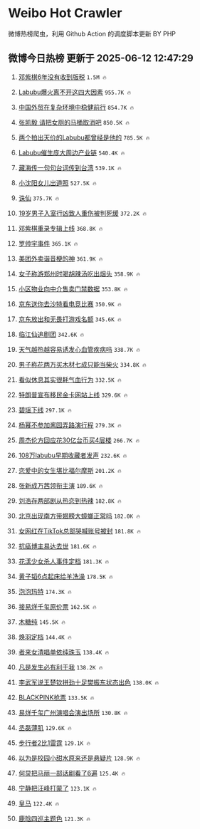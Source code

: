 # Weibo Hot Crawler 



微博热榜爬虫，利用 Github Action 的调度脚本更新 BY PHP 


## 微博今日热榜 更新于 2025-06-12 12:47:29 
1. [邓紫棋6年没有收到版税](https://s.weibo.com/weibo?q=%23%E9%82%93%E7%B4%AB%E6%A3%8B6%E5%B9%B4%E6%B2%A1%E6%9C%89%E6%94%B6%E5%88%B0%E7%89%88%E7%A8%8E%23&t=31&band_rank=1&Refer=top) `1.5M 🔥` 

1. [Labubu爆火离不开这四大因素](https://s.weibo.com/weibo?q=%23Labubu%E7%88%86%E7%81%AB%E7%A6%BB%E4%B8%8D%E5%BC%80%E8%BF%99%E5%9B%9B%E5%A4%A7%E5%9B%A0%E7%B4%A0%23&t=31&band_rank=2&Refer=top) `955.7K 🔥` 

1. [中国外贸在复杂环境中稳健前行](https://s.weibo.com/weibo?q=%23%E4%B8%AD%E5%9B%BD%E5%A4%96%E8%B4%B8%E5%9C%A8%E5%A4%8D%E6%9D%82%E7%8E%AF%E5%A2%83%E4%B8%AD%E7%A8%B3%E5%81%A5%E5%89%8D%E8%A1%8C%23&t=31&band_rank=3&Refer=top) `854.7K 🔥` 

1. [张凯毅 请把女厕的马桶取消吧](https://s.weibo.com/weibo?q=%E5%BC%A0%E5%87%AF%E6%AF%85%20%E8%AF%B7%E6%8A%8A%E5%A5%B3%E5%8E%95%E7%9A%84%E9%A9%AC%E6%A1%B6%E5%8F%96%E6%B6%88%E5%90%A7&t=31&band_rank=4&Refer=top) `850.5K 🔥` 

1. [两个拍出天价的Labubu都曾经是他的](https://s.weibo.com/weibo?q=%23%E4%B8%A4%E4%B8%AA%E6%8B%8D%E5%87%BA%E5%A4%A9%E4%BB%B7%E7%9A%84Labubu%E9%83%BD%E6%9B%BE%E7%BB%8F%E6%98%AF%E4%BB%96%E7%9A%84%23&t=31&band_rank=5&Refer=top) `785.5K 🔥` 

1. [Labubu催生庞大周边产业链](https://s.weibo.com/weibo?q=%23Labubu%E5%82%AC%E7%94%9F%E5%BA%9E%E5%A4%A7%E5%91%A8%E8%BE%B9%E4%BA%A7%E4%B8%9A%E9%93%BE%23&t=31&band_rank=6&Refer=top) `540.4K 🔥` 

1. [藏海传一句句台词传到台湾](https://s.weibo.com/weibo?q=%23%E8%97%8F%E6%B5%B7%E4%BC%A0%E4%B8%80%E5%8F%A5%E5%8F%A5%E5%8F%B0%E8%AF%8D%E4%BC%A0%E5%88%B0%E5%8F%B0%E6%B9%BE%23&t=31&band_rank=7&Refer=top) `539.1K 🔥` 

1. [小沈阳女儿出道照](https://s.weibo.com/weibo?q=%23%E5%B0%8F%E6%B2%88%E9%98%B3%E5%A5%B3%E5%84%BF%E5%87%BA%E9%81%93%E7%85%A7%23&t=31&band_rank=8&Refer=top) `527.5K 🔥` 

1. [诛仙](https://s.weibo.com/weibo?q=%E8%AF%9B%E4%BB%99&t=31&band_rank=9&Refer=top) `375.7K 🔥` 

1. [19岁男子入室行凶致人重伤被判死缓](https://s.weibo.com/weibo?q=%2319%E5%B2%81%E7%94%B7%E5%AD%90%E5%85%A5%E5%AE%A4%E8%A1%8C%E5%87%B6%E8%87%B4%E4%BA%BA%E9%87%8D%E4%BC%A4%E8%A2%AB%E5%88%A4%E6%AD%BB%E7%BC%93%23&t=31&band_rank=10&Refer=top) `372.2K 🔥` 

1. [邓紫棋重录专辑上线](https://s.weibo.com/weibo?q=%23%E9%82%93%E7%B4%AB%E6%A3%8B%E9%87%8D%E5%BD%95%E4%B8%93%E8%BE%91%E4%B8%8A%E7%BA%BF%23&t=31&band_rank=11&Refer=top) `368.8K 🔥` 

1. [罗帅宇事件](https://s.weibo.com/weibo?q=%E7%BD%97%E5%B8%85%E5%AE%87%E4%BA%8B%E4%BB%B6&t=31&band_rank=12&Refer=top) `365.1K 🔥` 

1. [美团外卖谐音梗的神](https://s.weibo.com/weibo?q=%23%E7%BE%8E%E5%9B%A2%E5%A4%96%E5%8D%96%E8%B0%90%E9%9F%B3%E6%A2%97%E7%9A%84%E7%A5%9E%23&t=31&band_rank=13&Refer=top) `361.9K 🔥` 

1. [女子称游郑州时喝胡辣汤吃出烟头](https://s.weibo.com/weibo?q=%23%E5%A5%B3%E5%AD%90%E7%A7%B0%E6%B8%B8%E9%83%91%E5%B7%9E%E6%97%B6%E5%96%9D%E8%83%A1%E8%BE%A3%E6%B1%A4%E5%90%83%E5%87%BA%E7%83%9F%E5%A4%B4%23&t=31&band_rank=14&Refer=top) `358.9K 🔥` 

1. [小区物业向中介售卖门禁数据](https://s.weibo.com/weibo?q=%23%E5%B0%8F%E5%8C%BA%E7%89%A9%E4%B8%9A%E5%90%91%E4%B8%AD%E4%BB%8B%E5%94%AE%E5%8D%96%E9%97%A8%E7%A6%81%E6%95%B0%E6%8D%AE%23&t=31&band_rank=15&Refer=top) `353.8K 🔥` 

1. [京东送你去沙特看电竞比赛](https://s.weibo.com/weibo?q=%23%E4%BA%AC%E4%B8%9C%E9%80%81%E4%BD%A0%E5%8E%BB%E6%B2%99%E7%89%B9%E7%9C%8B%E7%94%B5%E7%AB%9E%E6%AF%94%E8%B5%9B%23&t=31&band_rank=16&Refer=top) `350.9K 🔥` 

1. [京东放出和无畏打游戏名额](https://s.weibo.com/weibo?q=%23%E4%BA%AC%E4%B8%9C%E6%94%BE%E5%87%BA%E5%92%8C%E6%97%A0%E7%95%8F%E6%89%93%E6%B8%B8%E6%88%8F%E5%90%8D%E9%A2%9D%23&t=31&band_rank=17&Refer=top) `345.6K 🔥` 

1. [临江仙追剧团](https://s.weibo.com/weibo?q=%E4%B8%B4%E6%B1%9F%E4%BB%99%E8%BF%BD%E5%89%A7%E5%9B%A2&t=31&band_rank=18&Refer=top) `342.6K 🔥` 

1. [天气越热越容易诱发心血管疾病吗](https://s.weibo.com/weibo?q=%E5%A4%A9%E6%B0%94%E8%B6%8A%E7%83%AD%E8%B6%8A%E5%AE%B9%E6%98%93%E8%AF%B1%E5%8F%91%E5%BF%83%E8%A1%80%E7%AE%A1%E7%96%BE%E7%97%85%E5%90%97&t=31&band_rank=19&Refer=top) `338.7K 🔥` 

1. [男子称花两万买木材七成只能当柴火](https://s.weibo.com/weibo?q=%23%E7%94%B7%E5%AD%90%E7%A7%B0%E8%8A%B1%E4%B8%A4%E4%B8%87%E4%B9%B0%E6%9C%A8%E6%9D%90%E4%B8%83%E6%88%90%E5%8F%AA%E8%83%BD%E5%BD%93%E6%9F%B4%E7%81%AB%23&t=31&band_rank=20&Refer=top) `334.8K 🔥` 

1. [看似休息其实很耗气血行为](https://s.weibo.com/weibo?q=%E7%9C%8B%E4%BC%BC%E4%BC%91%E6%81%AF%E5%85%B6%E5%AE%9E%E5%BE%88%E8%80%97%E6%B0%94%E8%A1%80%E8%A1%8C%E4%B8%BA&t=31&band_rank=21&Refer=top) `332.5K 🔥` 

1. [特朗普宣布移民金卡网站上线](https://s.weibo.com/weibo?q=%23%E7%89%B9%E6%9C%97%E6%99%AE%E5%AE%A3%E5%B8%83%E7%A7%BB%E6%B0%91%E9%87%91%E5%8D%A1%E7%BD%91%E7%AB%99%E4%B8%8A%E7%BA%BF%23&t=31&band_rank=22&Refer=top) `329.6K 🔥` 

1. [碧瑶下线](https://s.weibo.com/weibo?q=%E7%A2%A7%E7%91%B6%E4%B8%8B%E7%BA%BF&t=31&band_rank=23&Refer=top) `297.1K 🔥` 

1. [杨幂不参加酱园弄路演行程](https://s.weibo.com/weibo?q=%23%E6%9D%A8%E5%B9%82%E4%B8%8D%E5%8F%82%E5%8A%A0%E9%85%B1%E5%9B%AD%E5%BC%84%E8%B7%AF%E6%BC%94%E8%A1%8C%E7%A8%8B%23&t=31&band_rank=24&Refer=top) `279.3K 🔥` 

1. [周杰伦方回应花30亿台币买4层楼](https://s.weibo.com/weibo?q=%23%E5%91%A8%E6%9D%B0%E4%BC%A6%E6%96%B9%E5%9B%9E%E5%BA%94%E8%8A%B130%E4%BA%BF%E5%8F%B0%E5%B8%81%E4%B9%B04%E5%B1%82%E6%A5%BC%23&t=31&band_rank=25&Refer=top) `266.7K 🔥` 

1. [108万labubu早期收藏者发声](https://s.weibo.com/weibo?q=%23108%E4%B8%87labubu%E6%97%A9%E6%9C%9F%E6%94%B6%E8%97%8F%E8%80%85%E5%8F%91%E5%A3%B0%23&t=31&band_rank=26&Refer=top) `232.6K 🔥` 

1. [恋爱中的女生堪比福尔摩斯](https://s.weibo.com/weibo?q=%E6%81%8B%E7%88%B1%E4%B8%AD%E7%9A%84%E5%A5%B3%E7%94%9F%E5%A0%AA%E6%AF%94%E7%A6%8F%E5%B0%94%E6%91%A9%E6%96%AF&t=31&band_rank=27&Refer=top) `201.2K 🔥` 

1. [张新成万茜领衔主演](https://s.weibo.com/weibo?q=%23%E5%BC%A0%E6%96%B0%E6%88%90%E4%B8%87%E8%8C%9C%E9%A2%86%E8%A1%94%E4%B8%BB%E6%BC%94%23&t=31&band_rank=28&Refer=top) `189.6K 🔥` 

1. [刘浩存两部剧从热恋到热辣](https://s.weibo.com/weibo?q=%E5%88%98%E6%B5%A9%E5%AD%98%E4%B8%A4%E9%83%A8%E5%89%A7%E4%BB%8E%E7%83%AD%E6%81%8B%E5%88%B0%E7%83%AD%E8%BE%A3&t=31&band_rank=29&Refer=top) `182.8K 🔥` 

1. [北京出现南方带翅膀大蟑螂正常吗](https://s.weibo.com/weibo?q=%23%E5%8C%97%E4%BA%AC%E5%87%BA%E7%8E%B0%E5%8D%97%E6%96%B9%E5%B8%A6%E7%BF%85%E8%86%80%E5%A4%A7%E8%9F%91%E8%9E%82%E6%AD%A3%E5%B8%B8%E5%90%97%23&t=31&band_rank=30&Refer=top) `182.0K 🔥` 

1. [女网红在TikTok总部哭喊账号被封](https://s.weibo.com/weibo?q=%E5%A5%B3%E7%BD%91%E7%BA%A2%E5%9C%A8TikTok%E6%80%BB%E9%83%A8%E5%93%AD%E5%96%8A%E8%B4%A6%E5%8F%B7%E8%A2%AB%E5%B0%81&t=31&band_rank=31&Refer=top) `181.8K 🔥` 

1. [抗癌博主易达去世](https://s.weibo.com/weibo?q=%23%E6%8A%97%E7%99%8C%E5%8D%9A%E4%B8%BB%E6%98%93%E8%BE%BE%E5%8E%BB%E4%B8%96%23&t=31&band_rank=32&Refer=top) `181.6K 🔥` 

1. [花漾少女杀人事件定档](https://s.weibo.com/weibo?q=%23%E8%8A%B1%E6%BC%BE%E5%B0%91%E5%A5%B3%E6%9D%80%E4%BA%BA%E4%BA%8B%E4%BB%B6%E5%AE%9A%E6%A1%A3%23&t=31&band_rank=33&Refer=top) `181.3K 🔥` 

1. [黄子韬6点起床给羊洗澡](https://s.weibo.com/weibo?q=%23%E9%BB%84%E5%AD%90%E9%9F%AC6%E7%82%B9%E8%B5%B7%E5%BA%8A%E7%BB%99%E7%BE%8A%E6%B4%97%E6%BE%A1%23&t=31&band_rank=34&Refer=top) `178.5K 🔥` 

1. [泡泡玛特](https://s.weibo.com/weibo?q=%E6%B3%A1%E6%B3%A1%E7%8E%9B%E7%89%B9&t=31&band_rank=35&Refer=top) `174.3K 🔥` 

1. [接易烊千玺原价票](https://s.weibo.com/weibo?q=%E6%8E%A5%E6%98%93%E7%83%8A%E5%8D%83%E7%8E%BA%E5%8E%9F%E4%BB%B7%E7%A5%A8&t=31&band_rank=36&Refer=top) `162.5K 🔥` 

1. [木糖纯](https://s.weibo.com/weibo?q=%E6%9C%A8%E7%B3%96%E7%BA%AF&t=31&band_rank=37&Refer=top) `145.5K 🔥` 

1. [焕羽定档](https://s.weibo.com/weibo?q=%23%E7%84%95%E7%BE%BD%E5%AE%9A%E6%A1%A3%23&t=31&band_rank=38&Refer=top) `144.4K 🔥` 

1. [者来女清唱单依纯珠玉](https://s.weibo.com/weibo?q=%23%E8%80%85%E6%9D%A5%E5%A5%B3%E6%B8%85%E5%94%B1%E5%8D%95%E4%BE%9D%E7%BA%AF%E7%8F%A0%E7%8E%89%23&t=31&band_rank=39&Refer=top) `138.4K 🔥` 

1. [凡是发生必有利于我](https://s.weibo.com/weibo?q=%E5%87%A1%E6%98%AF%E5%8F%91%E7%94%9F%E5%BF%85%E6%9C%89%E5%88%A9%E4%BA%8E%E6%88%91&t=31&band_rank=40&Refer=top) `138.2K 🔥` 

1. [李武军说王楚钦拼劲十足樊振东状态出色](https://s.weibo.com/weibo?q=%23%E6%9D%8E%E6%AD%A6%E5%86%9B%E8%AF%B4%E7%8E%8B%E6%A5%9A%E9%92%A6%E6%8B%BC%E5%8A%B2%E5%8D%81%E8%B6%B3%E6%A8%8A%E6%8C%AF%E4%B8%9C%E7%8A%B6%E6%80%81%E5%87%BA%E8%89%B2%23&t=31&band_rank=41&Refer=top) `138.0K 🔥` 

1. [BLACKPINK抢票](https://s.weibo.com/weibo?q=BLACKPINK%E6%8A%A2%E7%A5%A8&t=31&band_rank=42&Refer=top) `133.5K 🔥` 

1. [易烊千玺广州演唱会演出场所](https://s.weibo.com/weibo?q=%23%E6%98%93%E7%83%8A%E5%8D%83%E7%8E%BA%E5%B9%BF%E5%B7%9E%E6%BC%94%E5%94%B1%E4%BC%9A%E6%BC%94%E5%87%BA%E5%9C%BA%E6%89%80%23&t=31&band_rank=43&Refer=top) `130.8K 🔥` 

1. [丞磊薄肌](https://s.weibo.com/weibo?q=%E4%B8%9E%E7%A3%8A%E8%96%84%E8%82%8C&t=31&band_rank=44&Refer=top) `129.6K 🔥` 

1. [步行者2比1雷霆](https://s.weibo.com/weibo?q=%23%E6%AD%A5%E8%A1%8C%E8%80%852%E6%AF%941%E9%9B%B7%E9%9C%86%23&t=31&band_rank=45&Refer=top) `129.1K 🔥` 

1. [以为是校园小甜水原来还是悬疑片](https://s.weibo.com/weibo?q=%E4%BB%A5%E4%B8%BA%E6%98%AF%E6%A0%A1%E5%9B%AD%E5%B0%8F%E7%94%9C%E6%B0%B4%E5%8E%9F%E6%9D%A5%E8%BF%98%E6%98%AF%E6%82%AC%E7%96%91%E7%89%87&t=31&band_rank=46&Refer=top) `128.9K 🔥` 

1. [何炅把马丽一部话剧看了6遍](https://s.weibo.com/weibo?q=%E4%BD%95%E7%82%85%E6%8A%8A%E9%A9%AC%E4%B8%BD%E4%B8%80%E9%83%A8%E8%AF%9D%E5%89%A7%E7%9C%8B%E4%BA%866%E9%81%8D&t=31&band_rank=47&Refer=top) `125.4K 🔥` 

1. [宁静把汪峰打蒙了](https://s.weibo.com/weibo?q=%E5%AE%81%E9%9D%99%E6%8A%8A%E6%B1%AA%E5%B3%B0%E6%89%93%E8%92%99%E4%BA%86&t=31&band_rank=48&Refer=top) `123.1K 🔥` 

1. [皇马](https://s.weibo.com/weibo?q=%E7%9A%87%E9%A9%AC&t=31&band_rank=49&Refer=top) `122.4K 🔥` 

1. [鹿晗四巡主题色](https://s.weibo.com/weibo?q=%23%E9%B9%BF%E6%99%97%E5%9B%9B%E5%B7%A1%E4%B8%BB%E9%A2%98%E8%89%B2%23&t=31&band_rank=50&Refer=top) `121.3K 🔥` 

